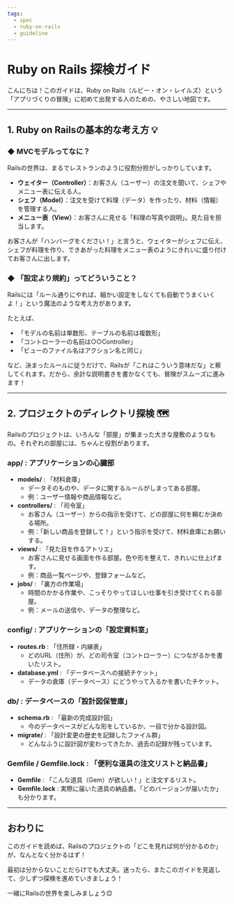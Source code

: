 ```yaml
---
tags:
  - spec
  - ruby-on-rails
  - guideline
---
```

# Ruby on Rails 探検ガイド

こんにちは！このガイドは、Ruby on Rails（ルビー・オン・レイルズ）という「アプリづくりの冒険」に初めて出発する人のための、やさしい地図です。

---

## 1. Ruby on Railsの基本的な考え方 💡

### ◆ MVCモデルってなに？

Railsの世界は、まるでレストランのように役割分担がしっかりしています。

- **ウェイター（Controller）**：お客さん（ユーザー）の注文を聞いて、シェフやメニュー表に伝える人。
- **シェフ（Model）**：注文を受けて料理（データ）を作ったり、材料（情報）を管理する人。
- **メニュー表（View）**：お客さんに見せる「料理の写真や説明」。見た目を担当します。

お客さんが「ハンバーグをください！」と言うと、ウェイターがシェフに伝え、シェフが料理を作り、できあがった料理をメニュー表のようにきれいに盛り付けてお客さんに出します。

### ◆ 「設定より規約」ってどういうこと？

Railsには「ルール通りにやれば、細かい設定をしなくても自動でうまくいくよ！」という魔法のような考え方があります。

たとえば、
- 「モデルの名前は単数形、テーブルの名前は複数形」
- 「コントローラーの名前は○○Controller」
- 「ビューのファイル名はアクション名と同じ」

など、決まったルールに従うだけで、Railsが「これはこういう意味だな」と察してくれます。だから、余計な説明書きを書かなくても、冒険がスムーズに進みます！

---

## 2. プロジェクトのディレクトリ探検 🗺️

Railsのプロジェクトは、いろんな「部屋」が集まった大きな屋敷のようなもの。それぞれの部屋には、ちゃんと役割があります。

### app/ : アプリケーションの心臓部

- **models/** : 「材料倉庫」
    - データそのものや、データに関するルールがしまってある部屋。
    - 例：ユーザー情報や商品情報など。
- **controllers/** : 「司令室」
    - お客さん（ユーザー）からの指示を受けて、どの部屋に何を頼むか決める場所。
    - 例：「新しい商品を登録して！」という指示を受けて、材料倉庫にお願いする。
- **views/** : 「見た目を作るアトリエ」
    - お客さんに見せる画面を作る部屋。色や形を整えて、きれいに仕上げます。
    - 例：商品一覧ページや、登録フォームなど。
- **jobs/** : 「裏方の作業場」
    - 時間のかかる作業や、こっそりやってほしい仕事を引き受けてくれる部屋。
    - 例：メールの送信や、データの整理など。

### config/ : アプリケーションの「設定資料室」

- **routes.rb** : 「住所録・内線表」
    - どのURL（住所）が、どの司令室（コントローラー）につながるかを書いたリスト。
- **database.yml** : 「データベースへの接続チケット」
    - データの倉庫（データベース）にどうやって入るかを書いたチケット。

### db/ : データベースの「設計図保管庫」

- **schema.rb** : 「最新の完成設計図」
    - 今のデータベースがどんな形をしているか、一目で分かる設計図。
- **migrate/** : 「設計変更の歴史を記録したファイル群」
    - どんなふうに設計図が変わってきたか、過去の記録が残っています。

### Gemfile / Gemfile.lock : 「便利な道具の注文リストと納品書」

- **Gemfile** : 「こんな道具（Gem）が欲しい！」と注文するリスト。
- **Gemfile.lock** : 実際に届いた道具の納品書。「どのバージョンが届いたか」も分かります。

---

## おわりに

このガイドを読めば、Railsのプロジェクトの「どこを見れば何が分かるのか」が、なんとなく分かるはず！

最初は分からないことだらけでも大丈夫。迷ったら、またこのガイドを見返して、少しずつ探検を進めていきましょう！

一緒にRailsの世界を楽しみましょう😊 